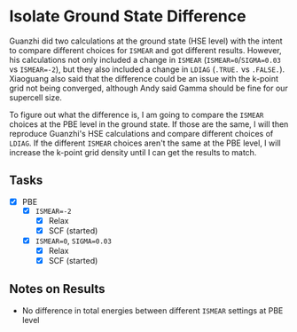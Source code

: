 # Isolate Ground State Difference

Guanzhi did two calculations at the ground state (HSE level) with the intent to compare different choices for `ISMEAR` and got different results. However, 
his calculations not only included a change in `ISMEAR` (`ISMEAR=0`/`SIGMA=0.03` vs `ISMEAR=-2`), but they also included a change in `LDIAG` (`.TRUE.` vs 
`.FALSE.`). Xiaoguang also said that the difference could be an issue with the k-point grid not being converged, although Andy said Gamma should be
fine for our supercell size. 

To figure out what the difference is, I am going to compare the `ISMEAR` choices at the PBE level in the ground state. If those are the same, I will then 
reproduce Guanzhi's HSE calculations and compare different choices of `LDIAG`. If the different `ISMEAR` choices aren't the same at the PBE level, I will
increase the k-point grid density until I can get the results to match.

## Tasks

- [x] PBE
  - [x] `ISMEAR=-2`
    - [x] Relax
    - [x] SCF (started)
  - [x] `ISMEAR=0`, `SIGMA=0.03`
    - [x] Relax 
    - [x] SCF (started)

## Notes on Results

* No difference in total energies between different `ISMEAR` settings at PBE level
